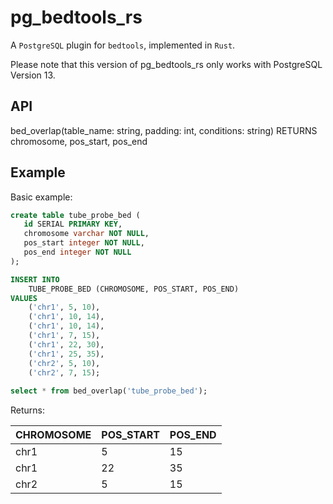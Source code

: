 # pg_bedtools_rs

A `PostgreSQL` plugin for `bedtools`, implemented in `Rust`.

Please note that this version of pg_bedtools_rs only works with PostgreSQL Version 13.

## API

bed_overlap(table_name: string, padding: int, conditions: string) RETURNS chromosome, pos_start, pos_end

## Example

Basic example:

```sql
create table tube_probe_bed (
   id SERIAL PRIMARY KEY,
   chromosome varchar NOT NULL,
   pos_start integer NOT NULL,
   pos_end integer NOT NULL
);

INSERT INTO
	TUBE_PROBE_BED (CHROMOSOME, POS_START, POS_END)
VALUES
	('chr1', 5, 10),
	('chr1', 10, 14),
	('chr1', 10, 14),
	('chr1', 7, 15),
	('chr1', 22, 30),
	('chr1', 25, 35),
	('chr2', 5, 10),
	('chr2', 7, 15);
	
select * from bed_overlap('tube_probe_bed');
```

Returns:

| CHROMOSOME | POS_START | POS_END |
|------------|-----------|---------|
| chr1       | 5         | 15      |
| chr1       | 22        | 35      |
| chr2       | 5         | 15      |
